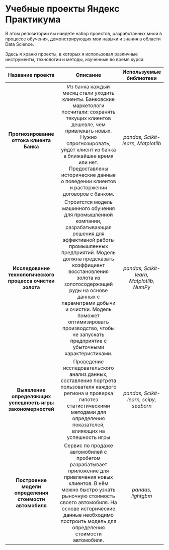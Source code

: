 # Учебные проекты Яндекс Практикума
В этом репозитории вы найдете набор проектов, разработанных мной в процессе обучения, демонстрирующих мои навыки и знания в области Data Science.

Здесь я храню проекты, в которых я использовал различные инструменты, технологии и методы, изученные во время курса.

| Название проекта | Описание | Используемые библиотеки |
| :--------------------: | :---------------------: |:---------------------------:|
| **Прогнозирование оттока клиента Банка** | Из банка каждый месяц стали уходить клиенты. Банковские маркетологи посчитали: сохранять текущих клиентов дешевле, чем привлекать новых. Нужно спрогнозировать, уйдёт клиент из банка в ближайшее время или нет. Предоставлены исторические данные о поведении клиентов и расторжении договоров с банком. | *pandas, Scikit-learn, Matplotlib* |
| **Исследование технологического процесса очистки золота** | Строитстся модель машинного обучения для промышленной компании, разрабатывающая решения для эффективной работы промышленных предприятий. Модель должна предсказать коэффициент восстановления золота из золотосодержащей руды на основе данных с параметрами добычи и очистки. Модель поможет оптимизировать производство, чтобы не запускать предприятие с убыточными характеристиками. |*pandas, Scikit-learn, Matplotlib, NumPy* |
| **Выявление определяющих успешность игры закономерностей** | Проведение исследовательского анализ данных, составление портрета пользователя каждого региона и проверка гипотез статистическими методами для определения показателей, влияющих на успешность игры | *pandas, Scikit-learn, scipy, seaborn* |
| **Построение модели определения стоимости автомобиля** | Сервис по продаже автомобилей с пробегом  разрабатывает приложение для привлечения новых клиентов. В нём можно быстро узнать рыночную стоимость своего автомобиля. На основе исторические данные необходимо построить модель для определения стоимости автомобиля. | *pandas, lightgbm* |
